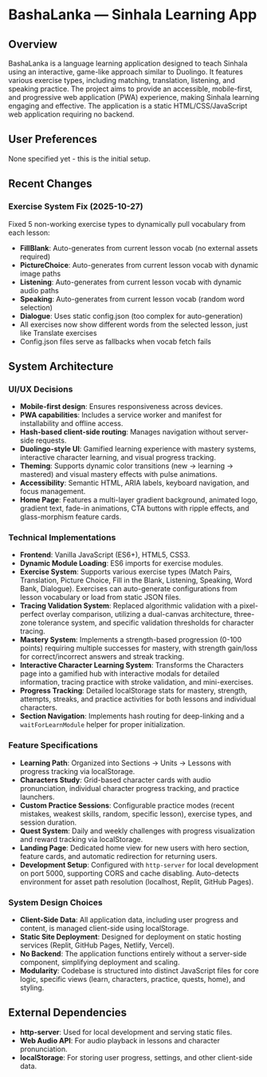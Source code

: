 # BashaLanka — Sinhala Learning App

## Overview
BashaLanka is a language learning application designed to teach Sinhala using an interactive, game-like approach similar to Duolingo. It features various exercise types, including matching, translation, listening, and speaking practice. The project aims to provide an accessible, mobile-first, and progressive web application (PWA) experience, making Sinhala learning engaging and effective. The application is a static HTML/CSS/JavaScript web application requiring no backend.

## User Preferences
None specified yet - this is the initial setup.

## Recent Changes

### Exercise System Fix (2025-10-27)
Fixed 5 non-working exercise types to dynamically pull vocabulary from each lesson:
- **FillBlank**: Auto-generates from current lesson vocab (no external assets required)
- **PictureChoice**: Auto-generates from current lesson vocab with dynamic image paths
- **Listening**: Auto-generates from current lesson vocab with dynamic audio paths
- **Speaking**: Auto-generates from current lesson vocab (random word selection)
- **Dialogue**: Uses static config.json (too complex for auto-generation)
- All exercises now show different words from the selected lesson, just like Translate exercises
- Config.json files serve as fallbacks when vocab fetch fails

## System Architecture

### UI/UX Decisions
- **Mobile-first design**: Ensures responsiveness across devices.
- **PWA capabilities**: Includes a service worker and manifest for installability and offline access.
- **Hash-based client-side routing**: Manages navigation without server-side requests.
- **Duolingo-style UI**: Gamified learning experience with mastery systems, interactive character learning, and visual progress tracking.
- **Theming**: Supports dynamic color transitions (new → learning → mastered) and visual mastery effects with pulse animations.
- **Accessibility**: Semantic HTML, ARIA labels, keyboard navigation, and focus management.
- **Home Page**: Features a multi-layer gradient background, animated logo, gradient text, fade-in animations, CTA buttons with ripple effects, and glass-morphism feature cards.

### Technical Implementations
- **Frontend**: Vanilla JavaScript (ES6+), HTML5, CSS3.
- **Dynamic Module Loading**: ES6 imports for exercise modules.
- **Exercise System**: Supports various exercise types (Match Pairs, Translation, Picture Choice, Fill in the Blank, Listening, Speaking, Word Bank, Dialogue). Exercises can auto-generate configurations from lesson vocabulary or load from static JSON files.
- **Tracing Validation System**: Replaced algorithmic validation with a pixel-perfect overlay comparison, utilizing a dual-canvas architecture, three-zone tolerance system, and specific validation thresholds for character tracing.
- **Mastery System**: Implements a strength-based progression (0-100 points) requiring multiple successes for mastery, with strength gain/loss for correct/incorrect answers and streak tracking.
- **Interactive Character Learning System**: Transforms the Characters page into a gamified hub with interactive modals for detailed information, tracing practice with stroke validation, and mini-exercises.
- **Progress Tracking**: Detailed localStorage stats for mastery, strength, attempts, streaks, and practice activities for both lessons and individual characters.
- **Section Navigation**: Implements hash routing for deep-linking and a `waitForLearnModule` helper for proper initialization.

### Feature Specifications
- **Learning Path**: Organized into Sections → Units → Lessons with progress tracking via localStorage.
- **Characters Study**: Grid-based character cards with audio pronunciation, individual character progress tracking, and practice launchers.
- **Custom Practice Sessions**: Configurable practice modes (recent mistakes, weakest skills, random, specific lesson), exercise types, and session duration.
- **Quest System**: Daily and weekly challenges with progress visualization and reward tracking via localStorage.
- **Landing Page**: Dedicated home view for new users with hero section, feature cards, and automatic redirection for returning users.
- **Development Setup**: Configured with `http-server` for local development on port 5000, supporting CORS and cache disabling. Auto-detects environment for asset path resolution (localhost, Replit, GitHub Pages).

### System Design Choices
- **Client-Side Data**: All application data, including user progress and content, is managed client-side using localStorage.
- **Static Site Deployment**: Designed for deployment on static hosting services (Replit, GitHub Pages, Netlify, Vercel).
- **No Backend**: The application functions entirely without a server-side component, simplifying deployment and scaling.
- **Modularity**: Codebase is structured into distinct JavaScript files for core logic, specific views (learn, characters, practice, quests, home), and styling.

## External Dependencies
- **http-server**: Used for local development and serving static files.
- **Web Audio API**: For audio playback in lessons and character pronunciation.
- **localStorage**: For storing user progress, settings, and other client-side data.